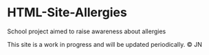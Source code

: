 # HTML-Site-Allergies
School project aimed to raise awareness about allergies

This site is a work in progress and will be updated periodically.
© JN
